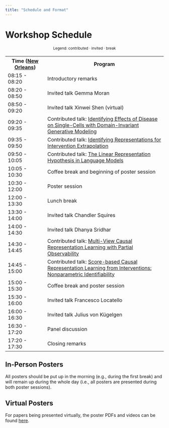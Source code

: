 ```yaml
---
title: "Schedule and Format"
---
```



# Workshop Schedule

<div style="width: 100%; font-size: smaller; text-align: center; margin-bottom: 18px; margin-top: 18px;">
    Legend:
    <span class="contributed">contributed</span> · 
    <span class="invited">invited</span> · 
    <span class="break">break</span>
</div>

<table class="schedule">
    <tr>
        <th style="width:25%">
        Time
        (<a href="https://www.timeanddate.com/worldclock/usa/new-orleans">New Orleans</a>)
        </th>
        <th>Program</th>
    </tr>
    <tr>
        <td>08:15 - 08:20</td>
        <td>Introductory remarks</td>
    </tr>
    <tr class="invited">
        <td>08:20 - 08:50</td>
        <td>Invited talk Gemma Moran</td>
    </tr>
    <tr class="invited">
        <td>08:50 - 09:20</td>
        <td>Invited talk Xinwei Shen (virtual)</td>
    </tr>
    <tr class="contributed">
        <td>09:20 - 09:35</td>
        <td>
        Contributed talk: <a href="https://openreview.net/forum?id=fkoqMdTlEg">Identifying Effects of Disease on Single-Cells with Domain-Invariant Generative Modeling</a>
        </td>
    </tr>
    <tr class="contributed">
        <td>09:35 - 09:50</td>
        <td>
        Contributed talk: <a href="https://openreview.net/forum?id=5l1OdD81W4">Identifying Representations for Intervention Extrapolation</a>
        </td>
    </tr>
    <tr class="contributed">
        <td>09:50 - 10:05</td>
        <td>Contributed talk: <a href="https://openreview.net/forum?id=T0PoOJg8cK">The Linear Representation Hypothesis in Language Models</a>
        </td>
    </tr>
    <tr class="break">
        <td>10:05 - 10:30</td>
        <td>Coffee break and beginning of poster session</td>
    </tr>
    <tr class="contributed">
        <td>10:30 - 12:00</td>
        <td>Poster session</td>
    </tr>
    <tr class="break">
        <td>12:00 - 13:30</td>
        <td>Lunch break</td>
    </tr>
    <tr class="invited">
        <td>13:30 - 14:00</td>
        <td>Invited talk Chandler Squires</td>
    </tr>
    <tr class="invited">
        <td>14:00 - 14:30</td>
        <td>Invited talk Dhanya Sridhar</td>
    </tr>
    <tr class="contributed">
        <td>14:30 - 14:45</td>
        <td>
        Contributed talk: <a href="https://openreview.net/forum?id=E8IhOxNREv">Multi-View Causal Representation Learning with Partial Observability</a>
        </td>
    </tr>
    <tr class="contributed">
        <td>14:45 - 15:00</td>
        <td>
        Contributed talk: <a href="https://openreview.net/forum?id=MytNJ6lXAV">Score-based Causal Representation Learning from Interventions: Nonparametric Identifiability</a>
        </td>
    </tr>
    <tr class="break">
        <td>15:00 - 15:30</td>
        <td>Coffee break and poster session</td>
    </tr>
    <tr class="invited">
        <td>15:30 - 16:00</td>
        <td>Invited talk Francesco Locatello</td>
    </tr>
    <tr class="invited">
        <td>16:00 - 16:30</td>
        <td>Invited talk Julius von Kügelgen</td>
    </tr>
    <tr class="invited">
        <td>16:30 - 17:20</td>
        <td>Panel discussion</td>
    </tr>
    <tr>
        <td>17:20 - 17:30</td>
        <td>Closing remarks</td>
    </tr>
</table>


## In-Person Posters

All posters should be put up in the morning (e.g., during the first break) and will remain up during the whole day (i.e., all posters are presented during both poster sessions).


## Virtual Posters

For papers being presented virtually, the poster PDFs and videos can be found [here](https://drive.google.com/drive/folders/1QgNx2bFTgUxqBs_jtdd7-58O0qJunwVjPqdskTlx8cUMxPLKPfYNo-1r8c5uWmkAeQZGjLGW?usp=sharing).